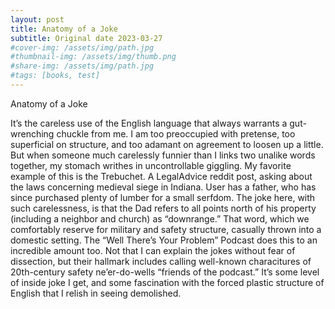 ```yaml
---
layout: post
title: Anatomy of a Joke
subtitle: Original date 2023-03-27
#cover-img: /assets/img/path.jpg
#thumbnail-img: /assets/img/thumb.png
#share-img: /assets/img/path.jpg
#tags: [books, test]
---
```

Anatomy of a Joke

It’s the careless use of the English language that always warrants a gut-wrenching chuckle from me. I am too preoccupied with pretense, too superficial on structure, and too adamant on agreement to loosen up a little. But when someone much carelessly funnier than I links two unalike words together, my stomach writhes in uncontrollable giggling.
My favorite example of this is the Trebuchet. A LegalAdvice reddit post, asking about the laws concerning medieval siege in Indiana. User has a father, who has since purchased plenty of lumber for a small serfdom. The joke here, with such carelessness, is that the Dad refers to all points north of his property (including a neighbor and church) as “downrange.” That word, which we comfortably reserve for military and safety structure, casually thrown into a domestic setting.
The “Well There’s Your Problem” Podcast does this to an incredible amount too. Not that I can explain the jokes without fear of dissection, but their hallmark includes calling well-known characitures of 20th-century safety ne’er-do-wells “friends of the podcast.” It’s some level of inside joke I get, and some fascination with the forced plastic structure of English that I relish in seeing demolished.

